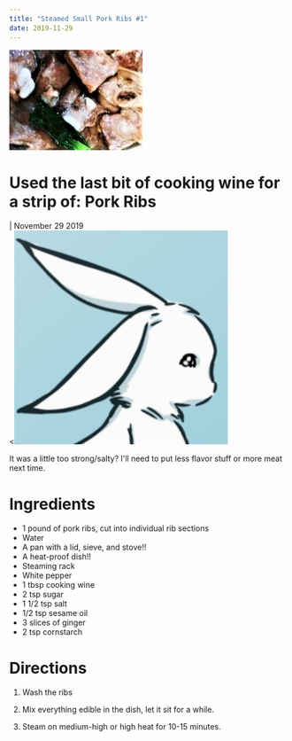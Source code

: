 ```yaml
---
title: "Steamed Small Pork Ribs #1"
date: 2019-11-29
---
```


<link rel="stylesheet" type="text/css" media="all" href="post-index.css" />

<div class ="postBanner">
  <img src="/../../../images/posts/pork_1.jpg" alt="Pork Ribs">
  <div class ="postTitle">
     <h1>Used the last bit of cooking wine for a strip of: Pork Ribs</h1>
     <h0> | November 29 2019</h0>
  </div>
</div>
               
<div class="rabbitComment">
  <<img src="/../../../images/posts/simple_rabbit_right_profile.png" alt="Simple Rabbit">
  <p>It was a little too strong/salty? I'll need to put less flavor stuff or more meat next time.</p>
</div>

# Ingredients
* 1 pound of pork ribs, cut into individual rib sections
* Water
* A pan with a lid, sieve, and stove!!
* A heat-proof dish!!
* Steaming rack
* White pepper
* 1 tbsp cooking wine
* 2 tsp sugar
* 1 1/2 tsp salt
* 1/2 tsp sesame oil
* 3 slices of ginger
* 2 tsp cornstarch

# Directions
1. Wash the ribs

2. Mix everything edible in the dish, let it sit for a while.

3. Steam on medium-high or high heat for 10-15 minutes.
